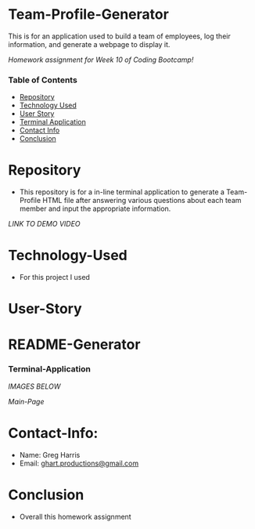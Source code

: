 # Team-Profile-Generator
This is for an application used to build a team of employees, log their information, and generate a webpage to display it.

*Homework assignment for Week 10 of Coding Bootcamp!*

### Table of Contents 

* [Repository](#Repository) 
* [Technology Used](#Technology-Used) 
* [User Story](#User-Story)
* [Terminal Application](#Terminal-Application)
* [Contact Info](#Contact-Info)
* [Conclusion](#Conclusion)

# Repository

- This repository is for a in-line terminal application to generate a Team-Profile HTML file after answering various questions about each team member and input the appropriate information.

*LINK TO DEMO VIDEO*



# Technology-Used

- For this project I used 

# User-Story



# README-Generator

### Terminal-Application

*IMAGES BELOW*

*Main-Page*


# Contact-Info:

- Name: Greg Harris
- Email: ghart.productions@gmail.com

# Conclusion

- Overall this homework assignment 